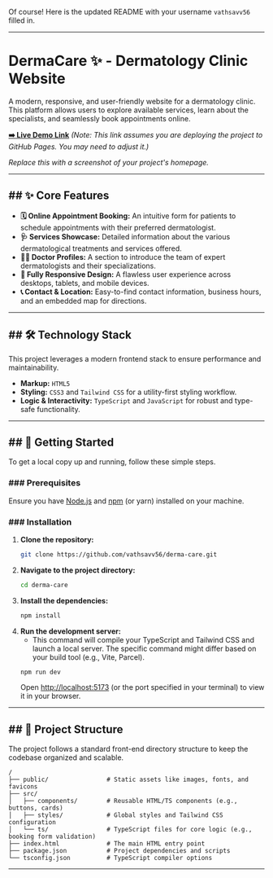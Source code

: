 Of course\! Here is the updated README with your username `vathsavv56` filled in.

-----

# DermaCare ✨ - Dermatology Clinic Website

A modern, responsive, and user-friendly website for a dermatology clinic. This platform allows users to explore available services, learn about the specialists, and seamlessly book appointments online.

[**➡️ Live Demo Link**](https://www.google.com/search?q=https://vathsavv56.github.io/derma-care/)
*(Note: This link assumes you are deploying the project to GitHub Pages. You may need to adjust it.)*

*Replace this with a screenshot of your project's homepage.*

-----

## \#\# ✨ Core Features

  * **🗓️ Online Appointment Booking:** An intuitive form for patients to schedule appointments with their preferred dermatologist.
  * **🩺 Services Showcase:** Detailed information about the various dermatological treatments and services offered.
  * **👨‍⚕️ Doctor Profiles:** A section to introduce the team of expert dermatologists and their specializations.
  * **📱 Fully Responsive Design:** A flawless user experience across desktops, tablets, and mobile devices.
  * **📞 Contact & Location:** Easy-to-find contact information, business hours, and an embedded map for directions.

-----

## \#\# 🛠️ Technology Stack

This project leverages a modern frontend stack to ensure performance and maintainability.

  * **Markup:** `HTML5`
  * **Styling:** `CSS3` and `Tailwind CSS` for a utility-first styling workflow.
  * **Logic & Interactivity:** `TypeScript` and `JavaScript` for robust and type-safe functionality.

-----

## \#\# 🚀 Getting Started

To get a local copy up and running, follow these simple steps.

### \#\#\# Prerequisites

Ensure you have [Node.js](https://nodejs.org/) and [npm](https://www.npmjs.com/) (or yarn) installed on your machine.

### \#\#\# Installation

1.  **Clone the repository:**
    ```sh
    git clone https://github.com/vathsavv56/derma-care.git
    ```
2.  **Navigate to the project directory:**
    ```sh
    cd derma-care
    ```
3.  **Install the dependencies:**
    ```sh
    npm install
    ```
4.  **Run the development server:**
      * This command will compile your TypeScript and Tailwind CSS and launch a local server. The specific command might differ based on your build tool (e.g., Vite, Parcel).
    <!-- end list -->
    ```sh
    npm run dev
    ```
    Open [http://localhost:5173](https://www.google.com/search?q=http://localhost:5173) (or the port specified in your terminal) to view it in your browser.

-----

## \#\# 📂 Project Structure

The project follows a standard front-end directory structure to keep the codebase organized and scalable.

```
/
├── public/                # Static assets like images, fonts, and favicons
├── src/
│   ├── components/        # Reusable HTML/TS components (e.g., buttons, cards)
│   ├── styles/            # Global styles and Tailwind CSS configuration
│   └── ts/                # TypeScript files for core logic (e.g., booking form validation)
├── index.html             # The main HTML entry point
├── package.json           # Project dependencies and scripts
└── tsconfig.json          # TypeScript compiler options
```

-----
